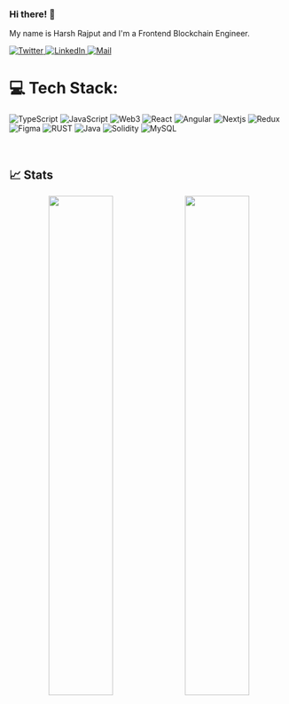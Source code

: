 ### Hi there! 👋 

My name is Harsh Rajput and I'm a Frontend Blockchain Engineer. 
  
  <a href="https://twitter.com/harshrjjpt" target="_blank"><img alt="Twitter" title="Twitter" src="https://img.shields.io/badge/-Twitter-1DA1F2?style=for-the-badge&logo=twitter&logoColor=white"/>
</a> <a href="https://www.linkedin.com/in/harshrjjpt" target="_blank"><img alt="LinkedIn" title="LinkedIn" src="https://img.shields.io/badge/LinkedIn-%230077B5.svg?&style=for-the-badge&logo=linkedin&logoColor=white"/>
<a href="mailto:harshrjjpt@gmail.com" target="_blank"><img alt="Mail" title="Mail" src="https://img.shields.io/badge/-harshrjjpt@gmail.com-c14438?style=for-the-badge&logo=Gmail&logoColor=white">
</a>
  
<h3 align="left"></h3>
  <p align="left">
   
# 💻 Tech Stack:
![TypeScript](https://img.shields.io/badge/typescript-%23007ACC.svg?style=for-the-badge&logo=typescript&logoColor=white)
![JavaScript](https://img.shields.io/badge/javascript-%23323330.svg?style=for-the-badge&logo=javascript&logoColor=%23F7DF1E)
![Web3](https://img.shields.io/badge/web3-%23593d88.svg?style=for-the-badge&logo=web3&logoColor=white)
![React](https://img.shields.io/badge/react-%2320232a.svg?style=for-the-badge&logo=react&logoColor=%2361DAFB)
![Angular](https://img.shields.io/badge/angular-%23DD0031.svg?style=for-the-badge&logo=angular&logoColor=white)
![Nextjs](https://img.shields.io/badge/nextjs-%2320232a.svg?style=for-the-badge&logo=nextjs&logoColor=%2361DAFB)
![Redux](https://img.shields.io/badge/redux-%23593d88.svg?style=for-the-badge&logo=redux&logoColor=white)
	![Figma](https://img.shields.io/badge/figma-%23F24E1E.svg?style=for-the-badge&logo=figma&logoColor=white) 
  ![RUST](https://img.shields.io/badge/rust-%23E34F26.svg?style=for-the-badge&logo=rust&logoColor=white) 
![Java](https://img.shields.io/badge/java-%23ED8B00.svg?style=for-the-badge&logo=java&logoColor=white) 
 ![Solidity](https://img.shields.io/badge/solidity-%23E34F26.svg?style=for-the-badge&logo=solidity&logoColor=white) 
   ![MySQL](https://img.shields.io/badge/mysql-%2300f.svg?style=for-the-badge&logo=mysql&logoColor=white) 
  </p>

</h1>

<br/>

## 📈 Stats

<p align="center">
  
  <img width="48%" src="https://github-readme-stats.vercel.app/api?username=harshrjjpt&show_icons=true&theme=dracula" />
  <img width="48%" src="https://github-readme-streak-stats.herokuapp.com/?user=harshrjjpt&theme=dracula" />
</p>
  
  
  
  
  
  
  
  
  
